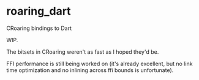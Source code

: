 # roaring_dart
CRoaring bindings to Dart

WIP.

The bitsets in CRoaring weren't as fast as I hoped they'd be.

FFI performance is still being worked on (it's already excellent, but no link time optimization and no inlining across ffi bounds is unfortunate).
